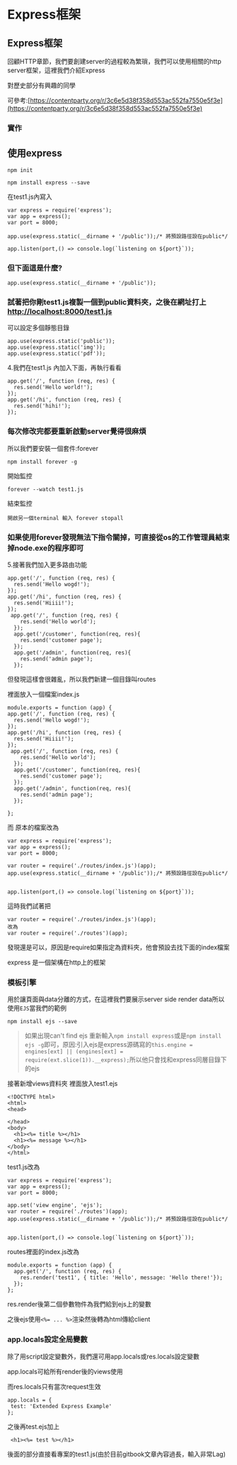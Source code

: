 # Express框架

## Express框架

回顧HTTP章節，我們要創建server的過程較為繁瑣，我們可以使用相關的http server框架，這裡我們介紹Express

對歷史部分有興趣的同學

可參考:[https://contentparty.org/r/3c6e5d38f358d553ac552fa7550e5f3e](https://contentparty.org/r/3c6e5d38f358d553ac552fa7550e5f3e)

### 實作

## 使用express

```text
npm init
```

```text
npm install express --save
```

在test1.js內寫入

```text
var express = require('express');
var app = express();
var port = 8000;

app.use(express.static(__dirname + '/public'));/* 將預設路徑設在public*/

app.listen(port,() => console.log(`listening on ${port}`));
```

### 但下面這是什麼?

```text
app.use(express.static(__dirname + '/public'));
```

### 試著把你剛test1.js複製一個到public資料夾，之後在網址打上[http://localhost:8000/test1.js](http://localhost:8000/test1.js)

可以設定多個靜態目錄

```text
app.use(express.static('public'));
app.use(express.static('img'));
app.use(express.static('pdf'));
```

4.我們在test1.js 內加入下面，再執行看看

```text
app.get('/', function (req, res) {
  res.send('Hello world!');
});
app.get('/hi', function (req, res) {
  res.send('hihi!');
});
```

### 每次修改完都要重新啟動server覺得很麻煩

所以我們要安裝一個套件:forever

```text
npm install forever -g
```

開始監控

```text
forever --watch test1.js
```

結束監控

```text
開啟另一個terminal 輸入 forever stopall
```

### 如果使用forever發現無法下指令關掉，可直接從os的工作管理員結束掉node.exe的程序即可

5.接著我們加入更多路由功能

```text
app.get('/', function (req, res) {
  res.send('Hello wogd!');
});
app.get('/hi', function (req, res) {
  res.send('Hiiii!');
});
 app.get('/', function (req, res) {
    res.send('Hello world');
  });
  app.get('/customer', function(req, res){
    res.send('customer page');
  });
  app.get('/admin', function(req, res){
    res.send('admin page');
  });
```

但發現這樣會很雜亂，所以我們新建一個目錄叫routes

裡面放入一個檔案index.js

```text
module.exports = function (app) {
app.get('/', function (req, res) {
  res.send('Hello wogd!');
});
app.get('/hi', function (req, res) {
  res.send('Hiiii!');
});
 app.get('/', function (req, res) {
    res.send('Hello world');
  });
  app.get('/customer', function(req, res){
    res.send('customer page');
  });
  app.get('/admin', function(req, res){
    res.send('admin page');
  });

};
```

而 原本的檔案改為

```text
var express = require('express');
var app = express();
var port = 8000;

var router = require('./routes/index.js')(app);
app.use(express.static(__dirname + '/public'));/* 將預設路徑設在public*/


app.listen(port,() => console.log(`listening on ${port}`));
```

這時我們試著把

```text
var router = require('./routes/index.js')(app);
改為
var router = require('./routes')(app);
```

發現還是可以，原因是require如果指定為資料夾，他會預設去找下面的index檔案

express 是一個架構在http上的框架

### 模板引擎

用於讓頁面與data分離的方式，在這裡我們要展示server side render data所以使用`EJS`當我們的範例

```text
npm install ejs --save
```

> 如果出現can't find ejs 重新輸入`npm install express`或是`npm install ejs -g`即可，原因:引入ejs是express源碼寫的`this.engine = engines[ext] || (engines[ext] = require(ext.slice(1)).__express);`所以他只會找和express同層目錄下的ejs

接著新增views資料夾 裡面放入test1.ejs

```text
<!DOCTYPE html>
<html>
<head>

</head>
<body>
  <h1><%= title %></h1>
  <h1><%= message %></h1>
</body>
</html>
```

test1.js改為

```text
var express = require('express');
var app = express();
var port = 8000;

app.set('view engine', 'ejs');
var router = require('./routes')(app);
app.use(express.static(__dirname + '/public'));/* 將預設路徑設在public*/


app.listen(port,() => console.log(`listening on ${port}`));
```

routes裡面的index.js改為

```text
module.exports = function (app) {
  app.get('/', function (req, res) {
    res.render('test1', { title: 'Hello', message: 'Hello there!'});
  });
};
```

res.render後第二個參數物件為我們給到ejs上的變數

之後ejs使用`<%= ... %>`渲染然後轉為html傳給client

### app.locals設定全局變數

除了用script設定變數外，我們還可用app.locals或res.locals設定變數

app.locals可給所有render後的views使用

而res.locals只有當次request生效

```text
app.locals = {
 test: 'Extended Express Example'
};
```

之後再test.ejs加上

```text
 <h1><%= test %></h1>
```

後面的部分直接看專案的test1.js\(由於目前gitbook文章內容過長，輸入非常Lag\)

